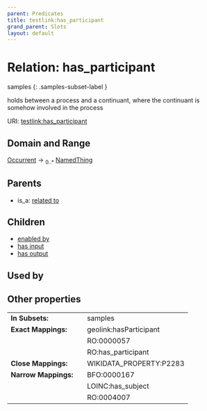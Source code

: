 ```yaml
---
parent: Predicates
title: testlink:has_participant
grand_parent: Slots
layout: default
---
```


# Relation: has_participant

samples
{: .samples-subset-label }


holds between a process and a continuant, where the continuant is somehow involved in the process

URI: [testlink:has_participant](https://w3id.org/testlink/vocab/has_participant)

## Domain and Range

[Occurrent](Occurrent.md) ->  <sub>0..*</sub> [NamedThing](NamedThing.md)

## Parents

 *  is_a: [related to](related_to.md)

## Children

 *  [enabled by](enabled_by.md)
 *  [has input](has_input.md)
 *  [has output](has_output.md)

## Used by


## Other properties

|  |  |  |
| --- | --- | --- |
| **In Subsets:** | | samples |
| **Exact Mappings:** | | geolink:hasParticipant |
|  | | RO:0000057 |
|  | | RO:has_participant |
| **Close Mappings:** | | WIKIDATA_PROPERTY:P2283 |
| **Narrow Mappings:** | | BFO:0000167 |
|  | | LOINC:has_subject |
|  | | RO:0004007 |

